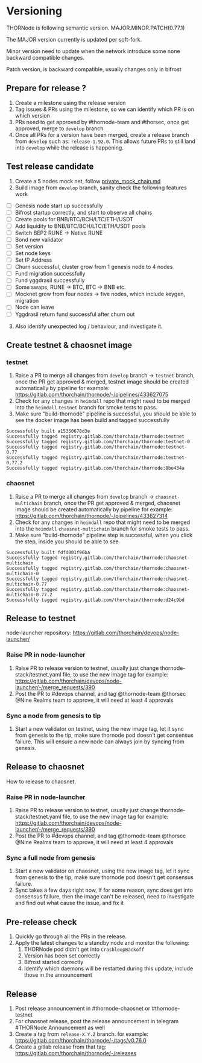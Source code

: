 <!-- markdownlint-disable MD024 -->

# Versioning

THORNode is following semantic version. MAJOR.MINOR.PATCH(0.77.1)

The MAJOR version currently is updated per soft-fork.

Minor version need to update when the network introduce some none backward compatible changes.

Patch version, is backward compatible, usually changes only in bifrost

## Prepare for release ?

1. Create a milestone using the release version
2. Tag issues & PRs using the milestone, so we can identify which PR is on which version
3. PRs need to get approved by #thornode-team and #thorsec, once get approved, merge to `develop` branch
4. Once all PRs for a version have been merged, create a release branch from `develop` such as: `release-1.92.0`. This allows future PRs to still land into `develop` while the release is happening.

## Test release candidate

1. Create a 5 nodes mock net, follow [private_mock_chain.md](private_mock_chain.md)
2. Build image from `develop` branch, sanity check the following features work

- [ ] Genesis node start up successfully
- [ ] Bifrost startup correctly, and start to observe all chains
- [ ] Create pools for BNB/BTC/BCH/LTC/ETH/USDT
- [ ] Add liquidity to BNB/BTC/BCH/LTC/ETH/USDT pools
- [ ] Switch BEP2 RUNE -> Native RUNE
- [ ] Bond new validator
- [ ] Set version
- [ ] Set node keys
- [ ] Set IP Address
- [ ] Churn successful, cluster grow from 1 genesis node to 4 nodes
- [ ] Fund migration successfully
- [ ] Fund yggdrasil successfully
- [ ] Some swaps, RUNE -> BTC, BTC -> BNB etc.
- [ ] Mocknet grow from four nodes -> five nodes, which include keygen, migration
- [ ] Node can leave
- [ ] Yggdrasil return fund successful after churn out

3. Also identify unexpected log / behaviour, and investigate it.

## Create testnet & chaosnet image

### testnet

1. Raise a PR to merge all changes from `develop` branch -> `testnet` branch, once the PR get approved & merged, testnet image should be created automatically by pipeline
   for example: https://gitlab.com/thorchain/thornode/-/pipelines/433627075
2. Check for any changes in `heimdall` repo that might need to be merged into the `heimdall` `testnet` branch for smoke tests to pass.
3. Make sure "build-thornode" pipeline is successful, you should be able to see the docker image has been build and tagged successfully

```logs
Successfully built a15350678d3e
Successfully tagged registry.gitlab.com/thorchain/thornode:testnet
Successfully tagged registry.gitlab.com/thorchain/thornode:testnet-0
Successfully tagged registry.gitlab.com/thorchain/thornode:testnet-0.77
Successfully tagged registry.gitlab.com/thorchain/thornode:testnet-0.77.2
Successfully tagged registry.gitlab.com/thorchain/thornode:8be434a
```

### chaosnet

1. Raise a PR to merge all changes from `develop` branch -> `chaosnet-multichain` branch, once the PR get approved & merged, chaosnet image should be created automatically by pipeline
   for example: https://gitlab.com/thorchain/thornode/-/pipelines/433627314
2. Check for any changes in `heimdall` repo that might need to be merged into the `heimdall` `chaosnet-multichain` branch for smoke tests to pass.
3. Make sure "build-thornode" pipeline step is successful, when you click the step, inside you should be able to see

```logs
Successfully built fdfd001f96ba
Successfully tagged registry.gitlab.com/thorchain/thornode:chaosnet-multichain
Successfully tagged registry.gitlab.com/thorchain/thornode:chaosnet-multichain-0
Successfully tagged registry.gitlab.com/thorchain/thornode:chaosnet-multichain-0.77
Successfully tagged registry.gitlab.com/thorchain/thornode:chaosnet-multichain-0.77.2
Successfully tagged registry.gitlab.com/thorchain/thornode:d24c9bd
```

## Release to testnet

node-launcher repository: https://gitlab.com/thorchain/devops/node-launcher/

### Raise PR in node-launcher

1. Raise PR to release version to testnet, usually just change thornode-stack/testnet.yaml file, to use the new image tag
   for example: https://gitlab.com/thorchain/devops/node-launcher/-/merge_requests/390
2. Post the PR to #devops channel, and tag @thornode-team @thorsec @Nine Realms team to approve, it will need at least 4 approvals

### Sync a node from genesis to tip

1. Start a new validator on testnet, using the new image tag, let it sync from genesis to the tip, make sure thornode pod doesn't get consensus failure. This will ensure a new node can always join by syncing from genesis.

## Release to chaosnet

How to release to chaosnet.

### Raise PR in node-launcher

1. Raise PR to release version to testnet, usually just change thornode-stack/testnet.yaml file, to use the new image tag
   for example: https://gitlab.com/thorchain/devops/node-launcher/-/merge_requests/390
2. Post the PR to #devops channel, and tag @thornode-team @thorsec @Nine Realms team to approve, it will need at least 4 approvals

### Sync a full node from genesis

1. Start a new validator on chaosnet, using the new image tag, let it sync from genesis to the tip, make sure thornode pod doesn't get consensus failure.
2. Sync takes a few days right now, If for some reason, sync does get into consensus failure, then the image can't be released, need to investigate and find out what cause the issue, and fix it

## Pre-release check

1. Quickly go through all the PRs in the release.
2. Apply the latest changes to a standby node and monitor the following:
   1. THORNode pod didn't get into `CrashloopBackoff`
   2. Version has been set correctly
   3. Bifrost started correctly
   4. Identify which daemons will be restarted during this update, include those in the announcement

## Release

1. Post release announcement in #thornode-chaosnet or #thornode-testnet
2. For chaosnet release, post the release announcement in telegram #THORNode Announcement as well
3. Create a tag from `release-X.Y.Z` branch. for example: https://gitlab.com/thorchain/thornode/-/tags/v0.76.0
4. Create a gitlab release from that tag: https://gitlab.com/thorchain/thornode/-/releases

